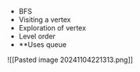 - BFS
- Visiting a vertex
- Exploration of vertex
- Level order
- **Uses queue

![[Pasted image 20241104221313.png]]
